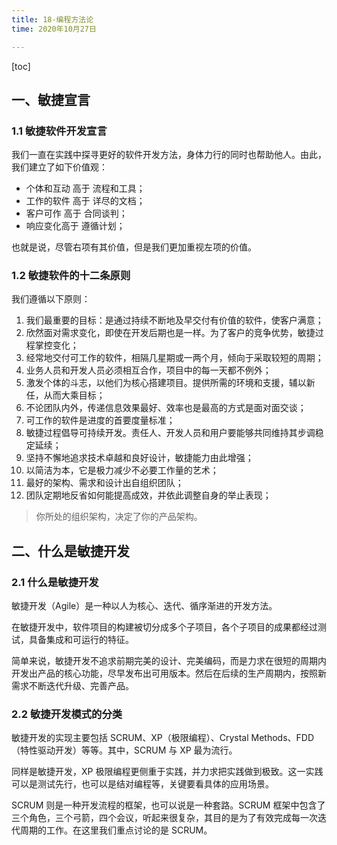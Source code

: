 ```yaml
---
title: 18-编程方法论
time: 2020年10月27日

---
```


[toc]

## 一、敏捷宣言

### 1.1 敏捷软件开发宣言

我们一直在实践中探寻更好的软件开发方法，身体力行的同时也帮助他人。由此，我们建立了如下价值观：

- 个体和互动 高于 流程和工具；
- 工作的软件 高于 详尽的文档；
- 客户可作 高于 合同谈判；
- 响应变化高于 遵循计划；

也就是说，尽管右项有其价值，但是我们更加重视左项的价值。

### 1.2 敏捷软件的十二条原则

我们遵循以下原则：

1. 我们最重要的目标：是通过持续不断地及早交付有价值的软件，使客户满意；
2. 欣然面对需求变化，即使在开发后期也是一样。为了客户的竞争优势，敏捷过程掌控变化；
3. 经常地交付可工作的软件，相隔几星期或一两个月，倾向于采取较短的周期；
4. 业务人员和开发人员必须相互合作，项目中的每一天都不例外；
5. 激发个体的斗志，以他们为核心搭建项目。提供所需的环境和支援，辅以新任，从而大乘目标；
6. 不论团队内外，传递信息效果最好、效率也是最高的方式是面对面交谈；
7. 可工作的软件是进度的首要度量标准；
8. 敏捷过程倡导可持续开发。责任人、开发人员和用户要能够共同维持其步调稳定延续；
9. 坚持不懈地追求技术卓越和良好设计，敏捷能力由此增强；
10. 以简洁为本，它是极力减少不必要工作量的艺术；
11. 最好的架构、需求和设计出自组织团队；
12. 团队定期地反省如何能提高成效，并依此调整自身的举止表现；

> 你所处的组织架构，决定了你的产品架构。

## 二、什么是敏捷开发

### 2.1 什么是敏捷开发

敏捷开发（Agile）是一种以人为核心、迭代、循序渐进的开发方法。

在敏捷开发中，软件项目的构建被切分成多个子项目，各个子项目的成果都经过测试，具备集成和可运行的特征。

简单来说，敏捷开发不追求前期完美的设计、完美编码，而是力求在很短的周期内开发出产品的核心功能，尽早发布出可用版本。然后在后续的生产周期内，按照新需求不断迭代升级、完善产品。

### 2.2 敏捷开发模式的分类

敏捷开发的实现主要包括 SCRUM、XP（极限编程）、Crystal Methods、FDD（特性驱动开发）等等。其中，SCRUM 与 XP 最为流行。

同样是敏捷开发，XP 极限编程更侧重于实践，并力求把实践做到极致。这一实践可以是测试先行，也可以是结对编程等，关键要看具体的应用场景。

SCRUM 则是一种开发流程的框架，也可以说是一种套路。SCRUM 框架中包含了三个角色，三个弓箭，四个会议，听起来很复杂，其目的是为了有效完成每一次迭代周期的工作。在这里我们重点讨论的是 SCRUM。

